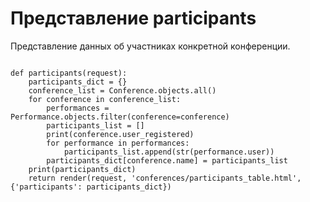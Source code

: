 <h1>Представление participants</h1>
<p>Представление данных об участниках конкретной конференции.</p>
<pre>
<code>
def participants(request):
    participants_dict = {}
    conference_list = Conference.objects.all()
    for conference in conference_list:
        performances = Performance.objects.filter(conference=conference)
        participants_list = []
        print(conference.user_registered)
        for performance in performances:
            participants_list.append(str(performance.user))
        participants_dict[conference.name] = participants_list
    print(participants_dict)
    return render(request, 'conferences/participants_table.html', {'participants': participants_dict})
</code>
</pre>